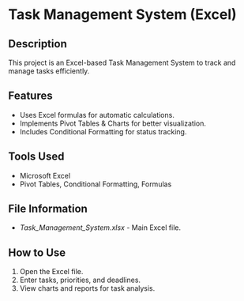 # Task Management System (Excel)

## Description
This project is an Excel-based Task Management System to track and manage tasks efficiently.

## Features
- Uses Excel formulas for automatic calculations.
- Implements Pivot Tables & Charts for better visualization.
- Includes Conditional Formatting for status tracking.

## Tools Used
- Microsoft Excel
- Pivot Tables, Conditional Formatting, Formulas

## File Information
- *Task_Management_System.xlsx* - Main Excel file.

## How to Use
1. Open the Excel file.
2. Enter tasks, priorities, and deadlines.
3. View charts and reports for task analysis.


